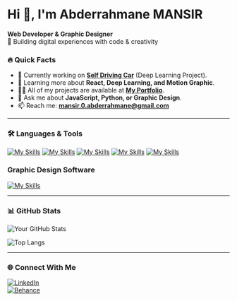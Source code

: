 # Hi 👋, I'm Abderrahmane MANSIR  
**Web Developer & Graphic Designer**  
🚀 Building digital experiences with code & creativity  

### 🔥 Quick Facts  
- 🔭 Currently working on **[Self Driving Car](https://github.com/yourusername/project)** (Deep Learning Project).  
- 🌱 Learning more about **React, Deep Learning, and Motion Graphic**.  
- 👨‍💻 All of my projects are available at **[My Portfolio](https://yourportfolio.link)**.  
- 💬 Ask me about **JavaScript, Python, or Graphic Design**.  
- 📫 Reach me: **mansir.0.abderrahmane@gmail.com**  

---

### 🛠️ Languages & Tools  
[![My Skills](https://skillicons.dev/icons?i=html,css,js,react,nodejs,bootstrap,php&perline=3)](https://skillicons.dev)
[![My Skills](https://skillicons.dev/icons?i=python,numpy,pandas,matplotlib,scikit-learn,tensorflow&perline=6)](https://skillicons.dev)
[![My Skills](https://skillicons.dev/icons?i=mysql,firebase&perline=4)](https://skillicons.dev)
[![My Skills](https://skillicons.dev/icons?i=c,sql,java&perline=8)](https://skillicons.dev)
[![My Skills](https://skillicons.dev/icons?i=vite,git,vscode&perline=8)](https://skillicons.dev)

### Graphic Design Software
[![My Skills](https://skillicons.dev/icons?i=ae,pr,ps,ai,blender,figma&perline=4)](https://skillicons.dev)

---

### 📊 GitHub Stats
![Your GitHub Stats](https://github-readme-stats.vercel.app/api?username=yourusername&show_icons=true&theme=dark)  

![Top Langs](https://github-readme-stats.vercel.app/api/top-langs/?username=yourusername&layout=compact&theme=dark)  

---

### 🌐 Connect With Me  
[![LinkedIn](https://img.shields.io/badge/LinkedIn-0077B5?style=for-the-badge&logo=linkedin&logoColor=white)](https://linkedin.com/in/abderrahmane-mansir)  
[![Behance](https://img.shields.io/badge/Behance-1769FF?style=for-the-badge&logo=behance&logoColor=white)](https://behance.net/abderramansir)  





